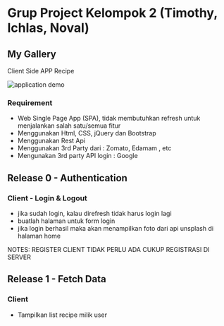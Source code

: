 # Grup Project Kelompok 2 (Timothy, Ichlas, Noval)

## My Gallery
Client Side APP Recipe

![application demo](simulasi1.gif)


### Requirement

- Web Single Page App (SPA), tidak membutuhkan refresh untuk menjalankan salah satu/semua fitur
- Menggunakan Html, CSS, jQuery dan Bootstrap
- Menggunakan Rest Api
- Menggunakan 3rd Party dari : Zomato, Edamam , etc
- Mengunakan 3rd party API login : Google


## Release 0 - Authentication

### Client - Login & Logout
- jika sudah login, kalau direfresh tidak harus login lagi
- buatlah halaman untuk form login
- jika login berhasil maka akan menampilkan foto dari api unsplash di halaman home

NOTES: REGISTER CLIENT TIDAK PERLU ADA CUKUP REGISTRASI DI SERVER

## Release 1 - Fetch Data

### Client
- Tampilkan list recipe milik user

